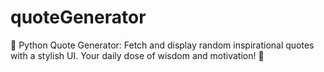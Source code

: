 # quoteGenerator
🌟 Python Quote Generator: Fetch and display random inspirational quotes with a stylish UI. Your daily dose of wisdom and motivation! 🚀
